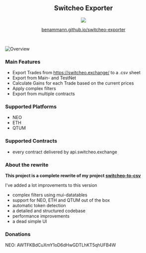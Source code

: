 

<div style="width: 100%" align="center">
    <h2>Switcheo Exporter</h2>
    <img src="https://travis-ci.org/benammann/switcheo-exporter.svg?branch=master" />
     <p>
     <a href="https://benammann.github.io/switcheo-exporter" target="_blank">benammann.github.io/switcheo-exporter</a>
     </p>
     <br />
</div>

![Overview
](docs/overview.png)


### Main Features
* Export Trades from https://switcheo.exchange/ to a .csv sheet
* Export from Main- and TestNet
* Calculate Gains for each Trade based on the current prices
* Apply complex filters
* Export from multiple contracts

### Supported Platforms
* NEO
* ETH
* QTUM

### Supported Contracts
* every contract delivered by api.switcheo.exchange

### About the rewrite

**This project is a complete rewrite of my project [switcheo-to-csv](https://github.com/benammann/switcheo-to-csv)**

I've added a lot improvements to this version

* complex filters using mui-datatables
* support for NEO, ETH and QTUM out of the box
* automatic token detection
* a detailed and structured codebase
* performance improvements
* a dead simple UI

### Donations
NEO: AWTFKBdCuXmY1oD6dHwGDTLhKT5qhUFB4W
